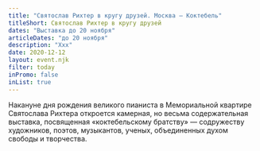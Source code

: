 ```yaml
---
title: "Святослав Рихтер в кругу друзей. Москва — Коктебель"
titleShort: Святослав Рихтер в кругу друзей
dates: "Выставка до 20 ноября"
articleDates: "до 20 ноября"
description: "Xxx"
date: 2020-12-12
layout: event.njk
filter: today
inPromo: false
inList: true
---
```


Накануне дня рождения великого пианиста в Мемориальной квартире Святослава Рихтера откроется камерная, но весьма содержательная выставка, посвященная «коктебельскому братству» — содружеству художников, поэтов, музыкантов, ученых, объединенных духом свободы и творчества.
